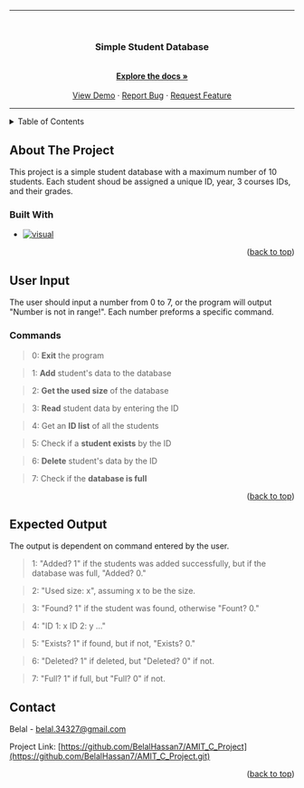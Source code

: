 <a name="readme-top"></a>
<hr>
<br />
<div align="center">
  <a href="https://github.com/BelalHassan7/AMIT_C_Project">
  </a>
<h3 align="center">Simple Student Database</h3>
  <p align="center">
    <br />
    <a href="https://github.com/BelalHassan7/AMIT_C_Project"><strong>Explore the docs »</strong></a>
    <br />
    <br />
    <a href="https://github.com/BelalHassan7/AMIT_C_Project">View Demo</a>
    ·
    <a href="https://github.com/BelalHassan7/AMIT_C_Project/issues">Report Bug</a>
    ·
    <a href="https://github.com/BelalHassan7/AMIT_C_Project/issues">Request Feature</a>
  </p>
</div>
<hr>


<details>
  <summary>Table of Contents</summary>
  <ol>
    <li>
      <a href="#About-The-Project">About The Project</a>
      <ul>
        <li><a href="#Built-With">Built With</a></li>
      </ul>
    </li>
    <li>
      <a href="#User-Input">User Input</a>
      <ul>
        <li><a href="#Commands">Commands</a></li>
      </ul>
    </li>
    <li><a href="#Expected-Output">Expected Output</a></li>
    <li><a href="#Contact">Contact</a></li>
  </ol>
</details>

## About The Project

This project is a simple student database with a maximum number of 10 students. Each student shoud be assigned a unique ID, year, 3 courses IDs, and their grades.

### Built With

* [![visual][visual.js]][visual-url]
<p align="right">(<a href="#readme-top">back to top</a>)</p>

## User Input
The user should input a number from 0 to 7, or the program will output "Number is not in range!". Each number preforms a specific command.
### Commands

>0: **Exit** the program

>1: **Add** student's data to the database

>2: **Get the used size** of the database

>3: **Read** student data by entering the ID

>4: Get an **ID list** of all the students

>5: Check if a **student exists** by the ID

>6: **Delete** student's data by the ID

>7: Check if the **database is full**

<p align="right">(<a href="#readme-top">back to top</a>)</p>



<!-- USAGE EXAMPLES -->
## Expected Output

The output is dependent on command entered by the user.

>1: "Added? 1" if the students was added successfully, but if the database was full, "Added? 0."

>2: "Used size: x", assuming x to be the size.

>3: "Found? 1" if the student was found, otherwise "Fount? 0."

>4: "ID 1: x ID 2: y ..."

>5: "Exists? 1" if found, but if not, "Exists? 0."

>6: "Deleted? 1" if deleted, but "Deleted? 0" if not.

>7: "Full? 1" if full, but "Full? 0" if not.


## Contact

Belal - belal.34327@gmail.com

Project Link: [https://github.com/BelalHassan7/AMIT_C_Project](https://github.com/BelalHassan7/AMIT_C_Project.git)
<p align="right">(<a href="#readme-top">back to top</a>)</p>

[visual.js]: https://img.shields.io/badge/Visual-Studio?style=for-the-badge&logo=visual%20studio&logoColor=800080&labelColor=000000&color=000000
[visual-url]: https://visualstudio.microsoft.com
